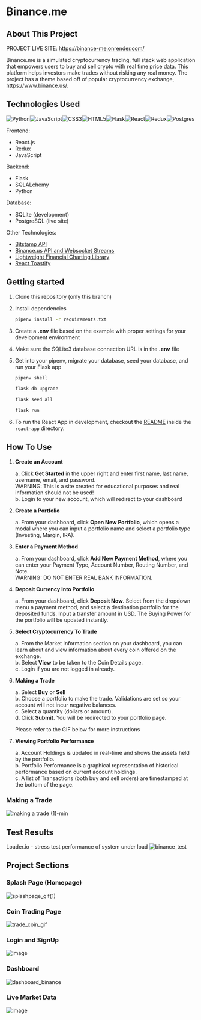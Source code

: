 # ₿inance.me

## About This Project

PROJECT LIVE SITE: https://binance-me.onrender.com/

Binance.me is a simulated cryptocurrency trading, full stack web application that empowers users to buy and sell crypto with real time price data. This platform helps investors make trades without risking any real money. The project has a theme based off of popular cryptocurrency exchange, https://www.binance.us/. 


## Technologies Used

![Python](https://img.shields.io/badge/python-3670A0?style=for-the-badge&logo=python&logoColor=ffdd54)![JavaScript](https://img.shields.io/badge/javascript-%23323330.svg?style=for-the-badge&logo=javascript&logoColor=%23F7DF1E)![CSS3](https://img.shields.io/badge/css3-%231572B6.svg?style=for-the-badge&logo=css3&logoColor=white)![HTML5](https://img.shields.io/badge/html5-%23E34F26.svg?style=for-the-badge&logo=html5&logoColor=white)![Flask](https://img.shields.io/badge/Flask-%23404d59.svg?style=for-the-badge&logo=flask&logoColor=%2361DAFB)![React](https://img.shields.io/badge/react-%2320232a.svg?style=for-the-badge&logo=react&logoColor=%2361DAFB)![Redux](https://img.shields.io/badge/redux-%23593d88.svg?style=for-the-badge&logo=redux&logoColor=white)![Postgres](https://img.shields.io/badge/postgres-%23316192.svg?style=for-the-badge&logo=postgresql&logoColor=white)

Frontend:
- React.js
- Redux
- JavaScript

Backend:
- Flask 
- SQLALchemy
- Python

Database: 
- SQLite (development)
- PostgreSQL (live site)

Other Technologies: 
- [Bitstamp API](https://www.bitstamp.net/api/)
- [Binance.us API and Websocket Streams](https://docs.binance.us/#introduction)
- [Lightweight Financial Charting Library](https://www.tradingview.com/lightweight-charts/)
- [React Toastify](https://www.npmjs.com/package/react-toastify)



## Getting started
1. Clone this repository (only this branch)

2. Install dependencies

      ```bash
      pipenv install -r requirements.txt
      ```

3. Create a **.env** file based on the example with proper settings for your
   development environment

4. Make sure the SQLite3 database connection URL is in the **.env** file

5. Get into your pipenv, migrate your database, seed your database, and run your Flask app

   ```bash
   pipenv shell
   ```

   ```bash
   flask db upgrade
   ```

   ```bash
   flask seed all
   ```

   ```bash
   flask run
   ```

6. To run the React App in development, checkout the [README](./react-app/README.md) inside the `react-app` directory.


## How To Use

1. **Create an Account**  

      a. Click **Get Started** in the upper right and enter first name, last name, username, email, and password.  
      WARNING: This is a site created for educational purposes and real information should not be used!  
      b. Login to your new account, which will redirect to your dashboard  
      
2. **Create a Portfolio**  

      a. From your dashboard, click **Open New Portfolio**, which opens a modal where you can input a portfolio name and select a portfolio type (Investing, Margin, IRA).  
      
3. **Enter a Payment Method**  

      a. From your dashboard, click **Add New Payment Method**, where you can enter your Payment Type, Account Number, Routing Number, and Note.   
      WARNING: DO NOT ENTER REAL BANK INFORMATION.  
      
4. **Deposit Currency Into Portfolio**  

      a. From your dashboard, click **Deposit Now**. Select from the dropdown menu a payment method, and select a destination portfolio for the deposited funds. Input a transfer amount in USD. The Buying Power for the portfolio will be updated instantly.  
      
5. **Select Cryptocurrency To Trade**  

      a. From the Market Information section on your dashboard, you can learn about and view information about every coin offered on the exchange.  
      b. Select **View** to be taken to the Coin Details page.  
      c. Login if you are not logged in already.  
      
6. **Making a Trade**  

      a. Select **Buy** or **Sell**  
      b. Choose a portfolio to make the trade. Validations are set so your account will not incur negative balances.  
      c. Select a quantity (dollars or amount).  
      d. Click **Submit**. You will be redirected to your portfolio page.  
      
      Please refer to the GIF below for more instructions  
      
7. **Viewing Portfolio Performance**  

      a. Account Holdings is updated in real-time and shows the assets held by the portfolio.  
      b. Portfolio Performance is a graphical representation of historical performance based on current account holdings.  
      c. A list of Transactions (both buy and sell orders) are timestamped at the bottom of the page.  

### Making a Trade


![making a trade (1)-min](https://user-images.githubusercontent.com/102005831/222011956-ee04de3e-97a9-4628-93e1-921d559fb86b.gif)



## Test Results

Loader.io - stress test performance of system under load
![binance_test](https://user-images.githubusercontent.com/102005831/215225831-bc7f1eac-e1bf-41d3-8de1-1b2302a6b1a4.jpg)


## Project Sections

### Splash Page (Homepage)
![splashpage_gif(1)](https://user-images.githubusercontent.com/102005831/215222256-2af137ff-11d1-42e1-9a58-80432e184de3.gif)

### Coin Trading Page
![trade_coin_gif](https://user-images.githubusercontent.com/102005831/215224185-2c3d94d4-afd6-44ec-b786-451bd35fac38.gif)

### Login and SignUp
![image](https://user-images.githubusercontent.com/102005831/211088572-35a0bc69-5ce1-40d4-bbd8-f9ef68c8ed2f.png)

### Dashboard
![dashboard_binance](https://user-images.githubusercontent.com/102005831/215224290-651c6302-b512-4ec0-ba2b-b7ddd1390629.jpg)

### Live Market Data
![image](https://user-images.githubusercontent.com/102005831/211088696-b06764c5-74df-4613-979b-56db0f74c947.png)




